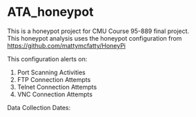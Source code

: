 # ATA_honeypot

This is a honeypot project for CMU Course 95-889 final project.  
This honeypot analysis uses the honeypot configuration from https://github.com/mattymcfatty/HoneyPi
  
This configuration alerts on: 
 1. Port Scanning Activities
 2. FTP Connection Attempts
 3. Telnet Connection Attempts
 4. VNC Connection Attempts
 
 
 Data Collection Dates: 

